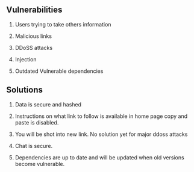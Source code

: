 ## Vulnerabilities

1. Users trying to take others information

2. Malicious links

3. DDoSS attacks

4. Injection

5. Outdated Vulnerable dependencies

## Solutions

1. Data is secure and hashed

2. Instructions on what link to follow is available in home page copy and paste is disabled.

3. You will be shot into new link. No solution yet for major ddoss attacks

4. Chat is secure.

5. Dependencies are up to date and will be updated when old versions become vulnerable.
